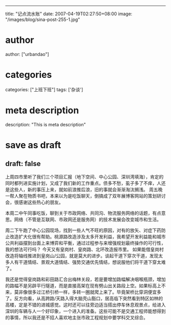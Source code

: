 
---
title: "记点流水账"
date: 2007-04-19T02:27:50+08:00
image: "/images/blog/sina-post-255-1.jpg"
# author
author: ["urbandao"]
# categories
categories: ["上班下班"]
tags: ['杂谈']
# meta description
description: "This is meta description"
# save as draft
draft: false
---

上周四市里听了我们三个项目汇报（地下空间、中心公园、深圳湾填海），肯定的同时都列进实施计划，又成了我们新的工作重点。债多不愁，虱子多了不痒，人还是这些人，新的事压上来，就如前浪推后浪，旧的事就会渐渐淘汰搁浅。
周五晚一帮人聚在物质书吧，本来以为是吃饭聊天，倒搞成了双年展博客网站的策划研讨会，很感谢这些热心的朋友。

本周二中午同事吃饭，聊到关于市政网络、共同沟、物流服务网络的话题，有点意思。网络（不管是互联网、市政网还是服务网）的技术发展会改变城市和生活。

周二下午跑了中心公园现场，找到一些人气不旺的原因，对有的放矢、对症下药防止改造扩大化很有帮助。桃源路改造涉及太多开发利益，我希望开发利益能和城市公共利益摆到台面上来博弈和平衡，通过过程参与来增强规划最终操作的可行性，我的想法可行吗？
今天又有皇岗村、皇岗路、北环改造报市里。
如果能借皇岗村改造将轴线推进到皇岗山/公园，就是莫大的进步。谈起干道下穿次干道，发现太多人有干道情结、景观大道情结、强势交通优先情结，想说服他们将干道下穿太难了。

我还是觉得皇岗路和彩田路汇合出梅林关段，若是要增加路幅解决咽喉瓶颈，增加的路幅不是另辟平行隧道，而是直接高架在现有劈山出关路段上空。如果标高上不来，莫非像很多过江桥引桥一样，多转一圈就爬上来了。毕竟架桥比穿洞便宜多了。反方向看，从高跨路/天路入得大脑壳山豁口，居高临下突然看到特区如林的高楼，定是不错的进城感觉。这时还可以往旁边适当搭出停车休息观景点，给进入深圳的车辆与人一个好印象，一个进入的准备。这些可能不是交通工程师能想得到的事情，所以我还是不招人喜欢地主张市政工程规划中要学科交叉综合。
